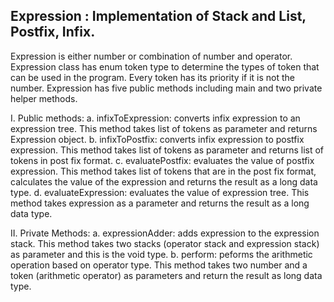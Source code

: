 ## Expression : Implementation of Stack and List, Postfix, Infix.

Expression is either number or combination of number and operator.
Expression class has enum token type to determine the types of token that can be used in the program. Every token has its priority if it is not the number.
Expression has five public methods including main and two private helper methods.

I. Public methods:
a. infixToExpression: converts infix expression to an expression tree. This method takes list of tokens as parameter and returns Expression object.
b. infixToPostfix: converts infix expression to postfix expression. This method takes list of tokens as parameter and returns list of tokens in post fix format.
c. evaluatePostfix: evaluates the value of postfix expression. This method takes list of tokens that are in the post fix format, calculates the value of the expression and returns the result as a long data type.
d. evaluateExpression: evaluates the value of expression tree. This method takes expression as a parameter and returns the result as a long data type.

II. Private Methods:
a. expressionAdder: adds expression to the expression stack. This method takes
two stacks (operator stack and expression stack) as parameter and this is the
void type.
b. perform: peforms the arithmetic operation based on operator type. This method
takes two number and a token (arithmetic operator) as parameters and return the result as long data type.
